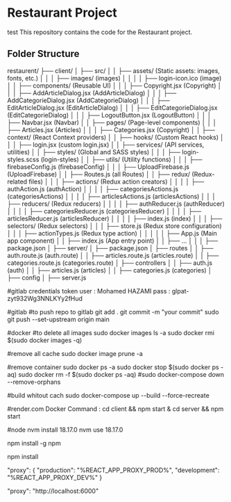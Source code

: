 # Restaurant Project
test
This repository contains the code for the Restaurant project.
## Folder Structure
restaurent/
├── client/
│   ├── src/
│   │   ├── assets/                (Static assets: images, fonts, etc.)
│   │   │   ├── images/            (images)
│   │   │   │    ├── login-icon.ico (image) 
│   │   ├── components/            (Reusable UI)
│   │   │   ├── Copyright.jsx             (Copyright)
│   │   │   ├── AddArticleDialog.jsx      (AddArticleDialog)
│   │   │   ├── AddCategorieDialog.jsx    (AddCategorieDialog)
│   │   │   ├── EditArticleDialog.jsx     (EditArticleDialog)
│   │   │   ├── EditCategorieDialog.jsx   (EditCategorieDialog)
│   │   │   ├── LogoutButton.jsx          (LogoutButton)
│   │   │   ├── Navbar.jsx                (Navbar)
│   │   ├── pages/                 (Page-level components)
│   │   │   ├── Articles.jsx         (Articles)
│   │   │   ├── Categories.jsx       (Copyright)
│   │   ├── context/               (React Context providers)
│   │   ├── hooks/                 (Custom React hooks)
│   │   │   ├── login.jsx           (custom login.jsx)
│   │   ├── services/              (API services, utilities)
│   │   ├── styles/                (Global and SASS styles)
│   │   │   ├── login-styles.scss  (login-styles)
│   │   ├── utils/                 (Utility functions)
│   │   │   ├── firebaseConfig.js  (firebaseConfig)
│   │   │   ├── UploadFirebase.js  (UploadFirebase)
│   │   ├── Routes.js               (all Routes)
│   │   ├── redux/                  (Redux-related files)
│   │   │   ├── actions/            (Redux action creators)
│   │   │   │    ├── authAction.js          (authAction)
│   │   │   │    ├── categoriesActions.js   (categoriesActions)
│   │   │   │    ├── articlesActions.js     (articlesActions)
│   │   │   ├── reducers/                   (Redux reducers)
│   │   │   │    ├── authReducer.js         (authReducer)
│   │   │   │    ├── categoriesReducer.js   (categoriesReducer)
│   │   │   │    ├── articlesReducer.js     (articlesReducer)
│   │   │   │    ├── index.js         (index)
│   │   │   ├── selectors/          (Redux selectors)
│   │   │   ├── store.js            (Redux store configuration)
│   │   │   ├── actionTypes.js      (Redux type action)
│   │   │
│   │   ├── App.js                 (Main app component)
│   │   ├── index.js               (App entry point)
│   │   ├── ...
│   │
│   ├── package.json
│
├── server/
│   ├── package.json 
│   ├── routes
│   │    ├── auth.route.js          (auth.route)
│   │    ├── articles.route.js      (articles.route)
│   │    ├── categories.route.js      (categories.route)
│   ├── controllers
│   │    ├── auth.js                (auth)
│   │    ├── articles.js      (articles)
│   │    ├── categories.js      (categories)
│   ├── config
│   ├── server.js



#gitlab credentials token
user : Mohamed HAZAMI
pass : glpat-zyt932Wg3NNLKYy2fHud

       

#gitlab
#to push repo to gitlab 
git add .
git commit -m "your commit"
sudo git push --set-upstream origin main 

#docker
#to delete all images 
sudo docker images ls -a
sudo docker rmi $(sudo docker images -q)

#remove all cache
sudo docker image prune -a

#remove container
sudo docker ps -a
sudo docker stop $(sudo docker ps -aq)
sudo docker rm -f $(sudo docker ps -aq)
#sudo docker-compose down --remove-orphans

#build whitout cach
sudo docker-compose up --build --force-recreate

#render.com
Docker Command : cd client && npm start & cd server && npm start

#node 
nvm install 18.17.0
nvm use 18.17.0

npm install -g npm

npm install




   "proxy": {
     "production": "%REACT_APP_PROXY_PROD%",
     "development": "%REACT_APP_PROXY_DEV%"
   }

   "proxy": "http://localhost:6000"

